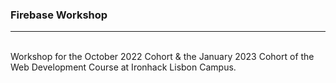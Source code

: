 ### Firebase Workshop
___

<br>
Workshop for the October 2022 Cohort & the January 2023 Cohort of the Web Development Course at Ironhack Lisbon Campus.